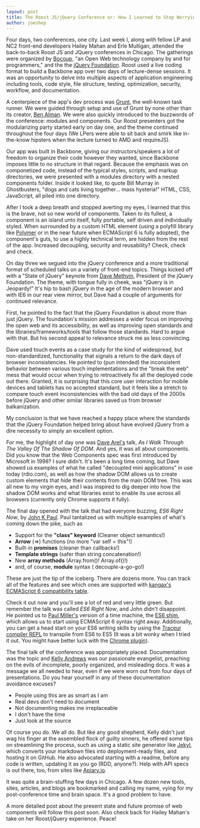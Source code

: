 ```yaml
---
layout: post
title: The Roost JS/jQuery Conference or: How I Learned to Stop Worrying and Love Components
author: joeshep
---
```


Four days, two conferences, one city. Last week I, along with fellow LP and NC2 front-end developers Hailey Mahan and Erle Mulligan, attended the back-to-back Roost JS and JQuery conferences in Chicago. The gatherings were organized by [Bocoup](http://bocoup.com/), "an Open Web technology company by and for programmers," and the the [jQuery Foundation](https://jquery.org/). Roost used a live coding format to build a Backbone app over two days of lecture-dense sessions. It was an opportunity to delve into multiple aspects of application engineering including tools, code style, file structure, testing, optimization, security, workflow, and documentation.

A centerpiece of the app's dev process was [Grunt](http://gruntjs.com/), the well-known task runner. We were guided through setup and use of Grunt by none other than its creator, [Ben Alman](http://bocoup.com/weblog/author/ben-alman/). We were also quickly introduced to the buzzwords of the conference: modules and components.  Our Roost presenters got the modularizing party started early on day one, and the theme continued throughout the four days (We LPers were able to sit back and smirk like in-the-know hipsters when the lecture turned to AMD and requireJS).

Our app was built in Backbone, giving our instructors/speakers a lot of freedom to organize their code however they wanted, since Backbone imposes little to no structure in that regard. Because the emphasis was on componetized code, instead of the typical styles, scripts, and markup directories, we were presented with a modules directory with a nested components folder. Inside  it looked like, to quote Bill Murray in Ghostbusters, "dogs and cats living together... mass hysteria!" HTML, CSS, JavaScript, all piled into one directory.

After I took a deep breath and stopped averting my eyes, I learned that this is the brave, not so new world of components. Taken to its fullest, a component is an island unto itself, fully portable, self driven and individually styled. When surrounded by a custom HTML element (using a polyfill library like [Polymer](http://www.polymer-project.org/) or in the near future when ECMAScript 6 is fully adopted), the component's guts, to use a highly technical term, are hidden from the rest of the app. Increased decoupling, security and reusability? Check, check and check.

On day three we segued into the jQuery conference and a more traditional format of scheduled talks on a variety of front-end topics. Things kicked off with a "State of jQuery" keynote from [Dave Methvin](https://twitter.com/davemethvin), President of the jQuery Foundation. The theme, with tongue fully in cheek, was "jQuery is in Jeopardy!" It's hip to bash jQuery in the age of the modern browser and with IE6 in our rear view mirror, but Dave had a couple of arguments for continued relevance.

First, he pointed to the fact that the jQuery Foundation is about more than just jQuery.  The foundation's mission addresses a wider focus on improving the open web and its accessibility, as well as improving open standards and the libraries/frameworks/tools that follow those standards. Hard to argue with that. But his second appeal to relevance struck me as less convincing.

Dave used touch events as a case study for the kind of widespread, but non-standardized, functionality that signals a return to the dark days of browser inconsistencies. He pointed to (pun intended) the inconsistent behavior between various touch implementations and the "break the web" mess that would occur when trying to retroactively fix all the deployed code out there. Granted, it is surprising that this core user interaction for mobile devices and tablets has no accepted standard, but it feels like a stretch to compare touch event inconsistencies with the bad old days of the 2000s before jQuery and other similar libraries saved us from browser balkanization.

My conclusion is that we have reached a happy place where the standards that the jQuery Foundation helped bring about have evolved jQuery from a dire necessity to simply an excellent option.

For me, the highlight of day one was [Dave Arel's](https://twitter.com/davearel) talk, _As I Walk Through The Valley Of The Shadow Of DOM_. And yes, it was all about components. Did you know that the Web Components spec was first introduced by Microsoft in 1998? I sure didn't. It's been a long time coming,  but Dave showed us examples of what he called "decoupled mini applications" in use today (rdio.com), as well as how the shadow DOM allows us to create custom elements that hide their contents from the main DOM tree. This was all new to my virgin eyes, and I was inspired to dig deeper into how the shadow DOM works and what libraries exist to enable its use across all browsers (currently only Chrome supports it fully).

The final day opened with the talk that had everyone buzzing, _ES6 Right Now_, by [John K Paul](https://twitter.com/johnkpaul). Paul tantalized us with multiple examples of what's coming down the pike, such as

+ Support for the __"class" keyword__ (Cleaner object semantics!)
+ __Arrow__ (=>) functions (no more "var self = this"!)
+ Built-in __promises__ (cleaner than callbacks!)
+ __Template strings__ (safer than string concatenation!)
+ New __array methods__ (Array.from()! Array.of()!)
+ and, of course, __module__ syntax ( decouple-a-go-go!)

These are just the tip of the iceberg. There are dozens more. You can track all of the features and see which ones are supported with [kangax's](https://twitter.com/kangax) [ECMAScript 6 compatibility table](http://kangax.github.io/compat-table/es6/).

Check it out now and you'll see a lot of red and very little green. But remember the talk was called _ES6 Right Now_, and John didn't disappoint. He pointed us to [Paul Miller's](https://twitter.com/futurepaul) version of a time machine, the [ES6 shim](https://github.com/paulmillr/es6-shim/), which allows us to start using ECMAScript 6 syntax right away. Additionally, you can get a head start on your ES6 writing skills by using the [Traceur compiler REPL](https://google.github.io/traceur-compiler/demo/repl.html) to transpile from ES6 to ES5 (It was a bit wonky when I tried it out. You might have better luck with the [Chrome plugin](https://chrome.google.com/webstore/detail/es6-repl/alploljligeomonipppgaahpkenfnfkn?hl=en-US)).

The final talk of the conference was appropriately placed. Documentation was the topic and [Kelly Andrews](https://twitter.com/kellyjandrews) was our passionate evangelist, preaching on the evils of incomplete, poorly organized, and misleading docs. It was a message we all needed to hear, even if we were worn out from four days of presentations. Do you hear yourself in any of these documentation avoidance excuses?

+ People using this are as smart as I am
+ Real devs don't need to document
+ Not documenting makes me irreplaceable
+ I don't have the time
+ Just look at the source

Of course you do. We all do. But like any good shepherd, Kelly didn't just wag his finger at the assembled flock of guilty sinners, he offered some tips on streamlining the process, such as using a static site generator like [Jekyl](http://jekyllrb.com/), which converts your markdown files into deployment-ready files, and hosting it on GitHub. He also advocated starting with a readme, before any code is written, updating it as you go (RDD, anyone?). Help with API specs is out there, too, from sites like [Apiary.io](http://apiary.io/).

It was quite a brain-stuffing few days in Chicago. A few dozen new tools, sites, articles, and blogs are bookmarked and calling my name, vying for my post-conference time and brain space. It's a good problem to have.

A more detailed post about the present state and future promise of web components will follow this post soon. Also check back for Hailey Mahan's take on her Roost/jQuery experience. Peace!
